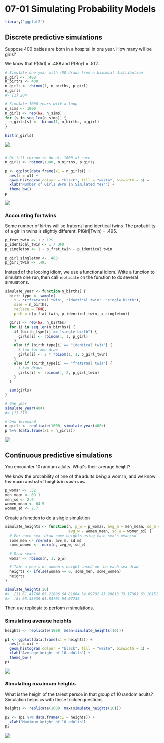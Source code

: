 07-01 Simulating Probability Models
===================================

``` r
library("ggplot2")
```

Discrete predictive simulations
-------------------------------

Suppose 400 babies are born in a hospital in one year. How many will be girls?

We know that P(Girl) = .488 and P(Boy) = .512.

``` r
# Simulate one year with 400 draws from a binomial distribution
p_girl <- .488
n_births <- 400
n_girls <- rbinom(1, n_births, p_girl)
n_girls
#> [1] 204

# Simulate 1000 years with a loop
n_sims <- 1000
n_girls <- rep(NA, n_sims)
for (s in seq_len(n_sims)) {
  n_girls[s] <- rbinom(1, n_births, p_girl)
}

hist(n_girls)
```

![](figure/07-01/unnamed-chunk-2-1.png)

``` r

# Or tell rbinom to do all 1000 at once
n_girls <- rbinom(1000, n_births, p_girl)

p <- ggplot(data.frame(x1 = n_girls)) +
  aes(x = x1) +
  geom_histogram(colour = "black", fill = "white", binwidth = 5) +
  xlab("Number of Girls Born in Simulated Year") +
  theme_bw()
p
```

![](figure/07-01/unnamed-chunk-2-2.png)

### Accounting for twins

Some number of births will be fraternal and identical twins. The probability of a girl in twins is slightly different: P(Girl|Twin) = .495.

``` r
p_frat_twin <- 1 / 125
p_identical_twin <- 1 / 300
p_singleton <- 1 - p_frat_twin - p_identical_twin

p_girl_singleton <- .488
p_girl_twin <- .495
```

Instead of the looping idiom, we use a functional idiom. Write a function to simulate one run, then call `replicate` on the function to do several simulations.

``` r
simulate_year <- function(n_births) {
  birth_type <- sample(
    x = c("fraternal twin", "identical twin", "single birth"),
    size = n_births,
    replace = TRUE,
    prob = c(p_frat_twin, p_identical_twin, p_singleton))

  girls <- rep(NA, n_births)
  for (i in seq_len(n_births)) {
    if (birth_type[i] == "single birth") {
      girls[i] <- rbinom(1, 1, p_girl)
    }
    else if (birth_type[i] == "identical twin") {
      # two-for-one draw
      girls[i] <- 2 * rbinom(1, 1, p_girl_twin)
    }
    else if (birth_type[i] == "fraternal twin") {
      # two draws
      girls[i] <- rbinom(1, 2, p_girl_twin)
    }
  }

  sum(girls)
}

# One year
simulate_year(400)
#> [1] 216

# One thousand
n_girls <- replicate(1000, simulate_year(400))
p %+% (data.frame(x1 = n_girls))
```

![](figure/07-01/unnamed-chunk-4-1.png)

Continuous predictive simulations
---------------------------------

You encounter 10 randum adults. What's their average height?

We know the probability of one of the adults being a woman, and we know the mean and sd of heights in each sex.

``` r
p_woman <- .52
men_mean <- 69.1
men_sd <- 2.9
women_mean <- 64.5
women_sd <- 2.7
```

Create a function to do a single simulation

``` r
simulate_heights <- function(n, p_w = p_woman, avg_m = men_mean, sd_m = men_sd,
                             avg_w = women_mean, sd_w = women_sd) {
  # For each sex, draw some heights using each sex's mean/sd
  some_men <- rnorm(n, avg_m, sd_m)
  some_women <- rnorm(n, avg_w, sd_w)

  # Draw sexes
  woman <- rbinom(n, 1, p_w)

  # Take a man's or woman's height based on the each sex draw
  heights <- ifelse(woman == 0, some_men, some_women)
  heights
}

simulate_heights(10)
#>  [1] 61.41706 65.21806 64.81664 64.09702 63.28013 73.17361 60.10151
#>  [8] 65.43639 61.84701 64.07735
```

Then use replicate to perform *n* simulations.

### Simulating average heights

``` r
heights <- replicate(1000, mean(simulate_heights(10)))

p1 <- ggplot(data.frame(x1 = heights)) +
  aes(x = x1) +
  geom_histogram(colour = "black", fill = "white", binwidth = 1) +
  xlab("Average height of 10 adults") +
  theme_bw()
p1
```

![](figure/07-01/unnamed-chunk-7-1.png)

### Simulating maximum heights

What is the height of the tallest person in that group of 10 random adults? Simulation helps us with these trickier questions.

``` r
heights <- replicate(1000, max(simulate_heights(10)))

p2 <- (p1 %+% data.frame(x1 = heights)) +
  xlab("Maximum height of 10 adults")
p2
```

![](figure/07-01/unnamed-chunk-8-1.png)
